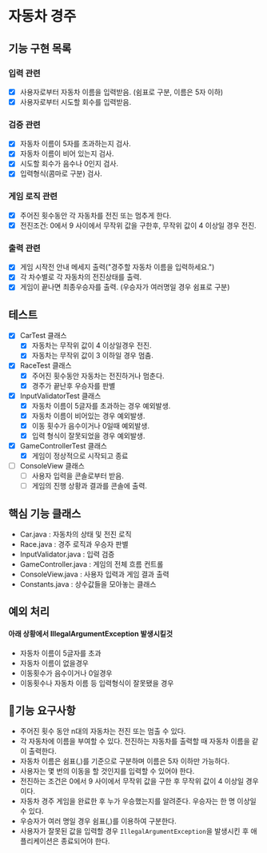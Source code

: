 #  자동차 경주

## 기능 구현 목록

### 입력 관련
- [x] 사용자로부터 자동차 이름을 입력받음. (쉼표로 구분, 이름은 5자 이하)
- [x] 사용자로부터 시도할 회수를 입력받음.
### 검증 관련
- [x] 자동차 이름이 5자를 초과하는지 검사.
- [x] 자동차 이름이 비어 있는지 검사.
- [x] 시도할 회수가 음수나 0인지 검사.
- [x] 입력형식(콤마로 구분) 검사.
### 게임 로직 관련
- [x] 주어진 횟수동안 각 자동차를 전진 또는 멈추게 한다.
- [x] 전진조건: 0에서 9 사이에서 무작위 값을 구한후, 무작위 값이 4 이상일 경우 전진.
### 출력 관련
- [x] 게임 시작전 안내 메세지 출력("경주할 자동차 이름을 입력하세요.")
- [x] 각 차수별로 각 자동차의 전진상태를 출력.
- [x] 게임이 끝나면 최종우승자를 출력. (우승자가 여러명일 경우 쉼표로 구분)

## 테스트
- [x] CarTest 클래스
  - [x] 자동차는 무작위 값이 4 이상일경우 전진.
  - [x] 자동차는 무작위 값이 3 이하일 경우 멈춤.
- [x] RaceTest 클래스
  - [x] 주어진 횟수동안 자동차는 전진하거나 멈춘다. 
  - [x] 경주가 끝난후 우승자를 판별
- [x] InputValidatorTest 클래스
  - [x] 자동차 이름이 5글자를 초과하는 경우 예외발생.
  - [x] 자동차 이름이 비어있는 경우 예외발생.
  - [x] 이동 횟수가 음수이거나 0일때 예외발생.
  - [x] 입력 형식이 잘못되었을 경우 예외발생.
- [x] GameControllerTest 클래스
  - [x] 게임이 정상적으로 시작되고 종료
- [ ] ConsoleView 클래스
  - [ ] 사용자 입력을 콘솔로부터 받음.
  - [ ] 게임의 진행 상황과 결과를 콘솔에 출력.
  
## 핵심 기능 클래스

- Car.java : 자동차의 상태 및 전진 로직
- Race.java : 경주 로직과 우승자 판별
- InputValidator.java : 입력 검증
- GameController.java : 게임의 전체 흐름 컨트롤
- ConsoleView.java : 사용자 입력과 게임 결과 출력
- Constants.java : 상수값들을 모아놓는 클래스
## 예외 처리
#### 아래 상황에서 IllegalArgumentException 발생시킬것

- 자동차 이름이 5글자를 초과
- 자동차 이름이 없을경우
- 이동횟수가 음수이거나 0일경우
- 이동횟수나 자동차 이름 등 입력형식이 잘못됐을 경우

## 🚀기능 요구사항

- 주어진 횟수 동안 n대의 자동차는 전진 또는 멈출 수 있다.
- 각 자동차에 이름을 부여할 수 있다. 전진하는 자동차를 출력할 때 자동차 이름을 같이 출력한다.
- 자동차 이름은 쉼표(,)를 기준으로 구분하며 이름은 5자 이하만 가능하다.
- 사용자는 몇 번의 이동을 할 것인지를 입력할 수 있어야 한다.
- 전진하는 조건은 0에서 9 사이에서 무작위 값을 구한 후 무작위 값이 4 이상일 경우이다.
- 자동차 경주 게임을 완료한 후 누가 우승했는지를 알려준다. 우승자는 한 명 이상일 수 있다.
- 우승자가 여러 명일 경우 쉼표(,)를 이용하여 구분한다.
- 사용자가 잘못된 값을 입력할 경우 `IllegalArgumentException`을 발생시킨 후 애플리케이션은 종료되어야 한다.

